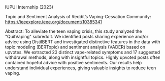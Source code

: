 IUPUI Internship (2023) 

Topic and Sentiment Analysis of Reddit’s Vaping-Cessation Community: https://ieeexplore.ieee.org/document/10385341

Abstract:
To alleviate the teen vaping crisis, this study analyzed the "QuitVaping" subreddit. We identified posts sharing experience and/or advice using DistilBERT and investigated distinctive features in the data with topic modeling (BERTopic) and sentiment analysis (VADER) based on upvotes. We extracted 23 distinct vape-related symptoms and 17 suggested withdrawal methods, along with insightful topics. Highly upvoted posts often contained hopeful advice with positive sentiments. Our results help understand individual experiences, giving valuable insights to reduce teen vaping.
